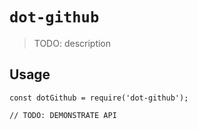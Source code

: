 # `dot-github`

> TODO: description

## Usage

```
const dotGithub = require('dot-github');

// TODO: DEMONSTRATE API
```
